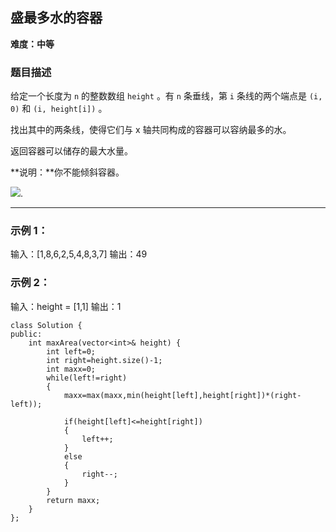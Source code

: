 ## 盛最多水的容器

**难度：中等**

### 题目描述

给定一个长度为 `n` 的整数数组 `height` 。有 `n` 条垂线，第 `i` 条线的两个端点是 `(i, 0)` 和 `(i, height[i])` 。

找出其中的两条线，使得它们与 x 轴共同构成的容器可以容纳最多的水。

返回容器可以储存的最大水量。

**说明：**你不能倾斜容器。  

![](https://aliyun-lc-upload.oss-cn-hangzhou.aliyuncs.com/aliyun-lc-upload/uploads/2018/07/25/question_11.jpg).

---

### 示例 1：

输入：[1,8,6,2,5,4,8,3,7]
输出：49 

### 示例 2：

输入：height = [1,1]
输出：1

```
class Solution {
public:
    int maxArea(vector<int>& height) {
        int left=0;
        int right=height.size()-1;
        int maxx=0;
        while(left!=right)
        {
            maxx=max(maxx,min(height[left],height[right])*(right-left));
            
            if(height[left]<=height[right])
            {
                left++;
            }
            else
            {
                right--;
            }
        }
        return maxx;
    }
};

```
